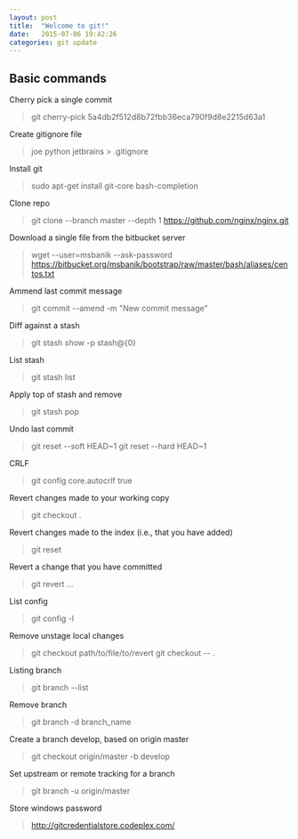 ```yaml
---
layout: post
title:  "Welcome to git!"
date:   2015-07-06 19:42:26
categories: git update
---
```


Basic commands
---
Cherry pick a single commit
>  git cherry-pick 5a4db2f512d8b72fbb36eca790f9d8e2215d63a1

Create gitignore file
> joe python jetbrains > .gitignore

Install git
> sudo apt-get install git-core bash-completion

Clone repo  
> git clone --branch master --depth 1 https://github.com/nginx/nginx.git

Download a single file from the bitbucket server  
> wget --user=msbanik --ask-password https://bitbucket.org/msbanik/bootstrap/raw/master/bash/aliases/centos.txt

Ammend last commit message  
> git commit --amend -m "New commit message"

Diff against a stash  
> git stash show -p stash@{0}

List stash
> git stash list

Apply top of stash and remove
> git stash pop

Undo last commit  
> git reset --soft HEAD~1
> git reset --hard HEAD~1

CRLF  
> git config core.autocrlf true

Revert changes made to your working copy  
> git checkout .

Revert changes made to the index (i.e., that you have added)  
> git reset

Revert a change that you have committed  
> git revert ...

List config
> git config -l

Remove unstage local changes
> git checkout path/to/file/to/revert 
> git checkout -- .

Listing branch
> git branch --list

Remove branch
> git branch -d branch_name

Create a branch develop, based on origin master
> git checkout origin/master -b develop

Set upstream or remote tracking for a branch
> git branch -u origin/master

Store windows password  
> http://gitcredentialstore.codeplex.com/